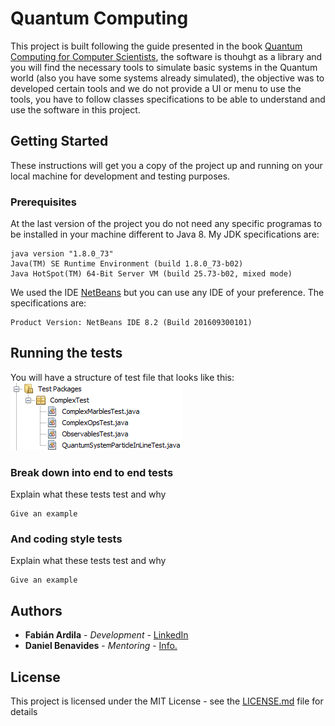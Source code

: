 # Quantum Computing

This project is built following the guide presented in the book [Quantum Computing for Computer Scientists](https://www.amazon.com/Quantum-Computing-Computer-Scientists-Yanofsky/dp/0521879965), the software is thouhgt as a library and you will find the necessary tools to simulate basic systems in the Quantum world (also you have some systems already simulated), the objective was to developed certain tools and we do not provide a UI or menu to use the tools, you have to follow classes specifications to be able to understand and use the software in this project.

## Getting Started

These instructions will get you a copy of the project up and running on your local machine for development and testing purposes.

### Prerequisites

At the last version of the project you do not need any specific programas to be installed in your machine different to Java 8. My JDK specifications are:

```
java version "1.8.0_73"
Java(TM) SE Runtime Environment (build 1.8.0_73-b02)
Java HotSpot(TM) 64-Bit Server VM (build 25.73-b02, mixed mode)
```

We used the IDE [NetBeans](https://netbeans.org/) but you can use any IDE of your preference. The specifications are:
```
Product Version: NetBeans IDE 8.2 (Build 201609300101)
```

## Running the tests

You will have a structure of test file that looks like this:
![TestStructureImage](structureFiles.PNG)

### Break down into end to end tests

Explain what these tests test and why

```
Give an example
```

### And coding style tests

Explain what these tests test and why

```
Give an example
```

## Authors

* **Fabián Ardila** - *Development* - [LinkedIn](https://www.linkedin.com/in/fabi%C3%A1n-ardila-3a9622101/)
* **Daniel Benavides** - *Mentoring* - [Info.](https://scienti.colciencias.gov.co/cvlac/visualizador/generarCurriculoCv.do?cod_rh=0001016199)

## License

This project is licensed under the MIT License - see the [LICENSE.md](LICENSE.md) file for details
